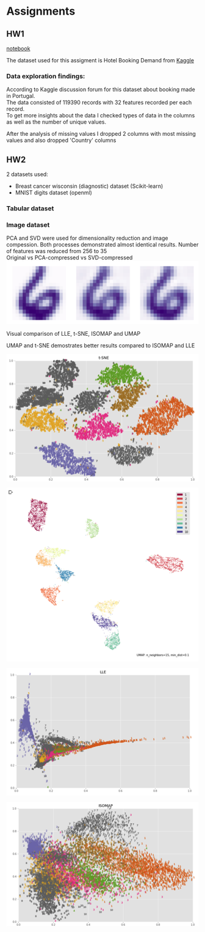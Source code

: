 # Assignments
## HW1
[notebook](https://github.com/anastaszi/255_datamining/blob/main/HW1_AnastasiaZimina.ipynb)

The dataset used for this assigment is Hotel Booking Demand from [Kaggle](https://www.kaggle.com/jessemostipak/hotel-booking-demand/version/1)

### Data exploration findings: 

According to Kaggle discussion forum for this dataset about booking made in Portugal.\
The data consisted of 119390 records with 32 features recorded per each record. \
To get more insights about the data I checked types of data in the columns as well as the number of unique values. 

After the analysis of missing values I dropped 2 columns with most missing values and also dropped 'Country' columns

## HW2

2 datasets used: 
- Breast cancer wisconsin (diagnostic) dataset (Scikit-learn)
- MNIST digits dataset (openml)

### Tabular dataset

### Image dataset

PCA and SVD were used for dimensionality reduction and image compession. Both processes demonstrated almost identical results.
Number of features was reduced from 256  to 35 \
Original vs PCA-compressed vs SVD-compressed
![PCA](https://github.com/anastaszi/255_datamining/blob/main/img/img-pca.png)

Visual comparison of LLE, t-SNE, ISOMAP and UMAP

UMAP and t-SNE demostrates better results compared to ISOMAP and LLE

![tsne](https://github.com/anastaszi/255_datamining/blob/main/img/img-tsne.png)

![umap](https://github.com/anastaszi/255_datamining/blob/main/img/img-umap.png)

![lle](https://github.com/anastaszi/255_datamining/blob/main/img/img-lle.png)

![isomap](https://github.com/anastaszi/255_datamining/blob/main/img/img-isomap.png)


